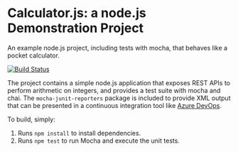 Calculator.js: a node.js Demonstration Project
==============================================
An example node.js project, including tests with mocha, that behaves like
a pocket calculator.

[![Build Status](https://kvgrazier-hotmail.visualstudio.com/Integrating%20External%20SC%20with%20Azure%20Pipelines/_apis/build/status/kvgrazier.calculator?branchName=master)](https://kvgrazier-hotmail.visualstudio.com/Integrating%20External%20SC%20with%20Azure%20Pipelines/_build/latest?definitionId=8&branchName=master)

The project contains a simple node.js application that exposes REST APIs
to perform arithmetic on integers, and provides a test suite with mocha
and chai.  The `mocha-junit-reporters` package is included to provide XML
output that can be presented in a continuous integration tool like
[Azure DevOps](https://azure.com/devops).

To build, simply:

1. Runs `npm install` to install dependencies.
2. Runs `npm test` to run Mocha and execute the unit tests.

